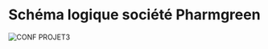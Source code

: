 # Schéma logique société Pharmgreen

![CONF PROJET3](https://github.com/user-attachments/assets/ef7151c9-8e27-4186-8a18-00564189600a)
